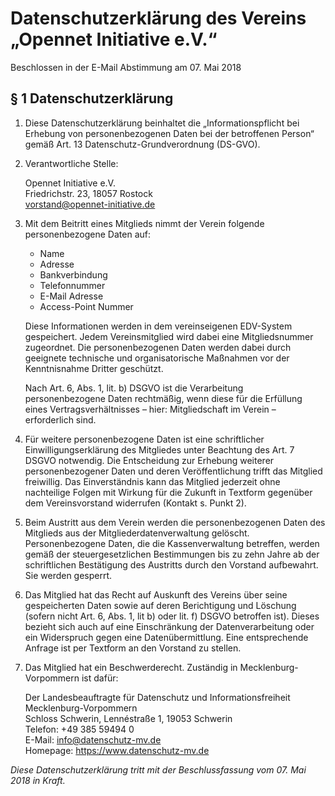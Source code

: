 # Datenschutzerklärung des Vereins „Opennet Initiative e.V.“

Beschlossen in der E-Mail Abstimmung am 07. Mai 2018

## § 1 Datenschutzerklärung

1. Diese Datenschutzerklärung beinhaltet die „Informationspflicht bei Erhebung von personenbezogenen Daten bei der betroffenen Person“ gemäß Art. 13 Datenschutz-Grundverordnung (DS-GVO).

2. Verantwortliche Stelle: 
 
   Opennet Initiative e.V.<br>
   Friedrichstr. 23, 18057 Rostock<br>
   vorstand@opennet-initiative.de

3. Mit dem Beitritt eines Mitglieds nimmt der Verein folgende personenbezogene Daten auf:
   - Name
   - Adresse
   - Bankverbindung
   - Telefonnummer
   - E-Mail Adresse
   - Access-Point Nummer

    Diese Informationen werden in dem vereinseigenen EDV-System gespeichert. Jedem Vereinsmitglied wird dabei eine Mitgliedsnummer zugeordnet. Die personenbezogenen Daten werden dabei durch geeignete technische und organisatorische Maßnahmen vor der Kenntnisnahme Dritter geschützt.

    Nach Art. 6, Abs. 1, lit. b) DSGVO ist die Verarbeitung personenbezogene Daten rechtmäßig, wenn diese für die Erfüllung eines Vertragsverhältnisses – hier: Mitgliedschaft im Verein – erforderlich sind.

4. Für weitere personenbezogene Daten ist eine schriftlicher Einwilligungserklärung des Mitgliedes unter Beachtung des Art. 7 DSGVO notwendig. Die Entscheidung zur Erhebung weiterer personenbezogener Daten und deren Veröffentlichung trifft das Mitglied freiwillig. Das Einverständnis kann das Mitglied jederzeit ohne nachteilige Folgen mit Wirkung für die Zukunft in Textform gegenüber dem Vereinsvorstand widerrufen (Kontakt s. Punkt 2).

5. Beim Austritt aus dem Verein werden die personenbezogenen Daten des Mitglieds aus der Mitgliederdatenverwaltung gelöscht. Personenbezogene Daten, die die Kassenverwaltung betreffen, werden gemäß der steuergesetzlichen Bestimmungen bis zu zehn Jahre ab der schriftlichen Bestätigung des Austritts durch den Vorstand aufbewahrt. Sie werden gesperrt.

6. Das Mitglied hat das Recht auf Auskunft des Vereins über seine gespeicherten Daten sowie auf deren Berichtigung und Löschung (sofern nicht Art. 6, Abs. 1, lit b) oder lit. f) DSGVO betroffen ist). Dieses bezieht sich auch auf eine Einschränkung der Datenverarbeitung oder ein Widerspruch gegen eine Datenübermittlung. Eine entsprechende Anfrage ist per Textform an den Vorstand zu stellen.

7. Das Mitglied hat ein Beschwerderecht. Zuständig in Mecklenburg-Vorpommern ist dafür: 
   
   Der Landesbeauftragte für Datenschutz und Informationsfreiheit Mecklenburg-Vorpommern<br>
   Schloss Schwerin, Lennéstraße 1, 19053 Schwerin<br>
   Telefon: +49 385 59494 0<br>
   E-Mail: info@datenschutz-mv.de<br>
   Homepage: https://www.datenschutz-mv.de

*Diese Datenschutzerklärung tritt mit der Beschlussfassung vom 07. Mai 2018 in Kraft.*